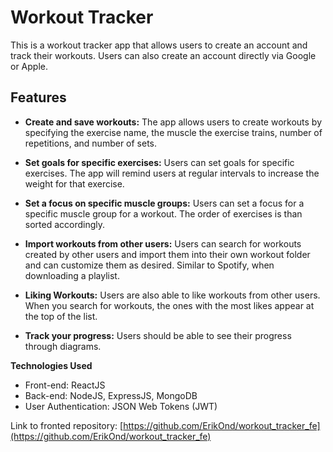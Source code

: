 # Workout Tracker

This is a workout tracker app that allows users to create an account and track their workouts. Users can also create an account directly via Google or Apple.

## Features

- **Create and save workouts:** The app allows users to create workouts by specifying the exercise name, the muscle the exercise trains, number of repetitions, and number of sets.

- **Set goals for specific exercises:** Users can set goals for specific exercises. The app will remind users at regular intervals to increase the weight for that exercise.

- **Set a focus on specific muscle groups:** Users can set a focus for a specific muscle group for a workout. The order of exercises is than sorted accordingly.

- **Import workouts from other users:** Users can search for workouts created by other users and import them into their own workout folder and can customize them as desired. Similar to Spotify, when downloading a playlist.

- **Liking Workouts:** Users are also able to like workouts from other users. When you search for workouts, the ones with the most likes appear at the top of the list.

- **Track your progress:** Users should be able to see their progress through diagrams.

**Technologies Used**

- Front-end: ReactJS
- Back-end: NodeJS, ExpressJS, MongoDB
- User Authentication: JSON Web Tokens (JWT)

Link to fronted repository: [https://github.com/ErikOnd/workout_tracker_fe](https://github.com/ErikOnd/workout_tracker_fe)
